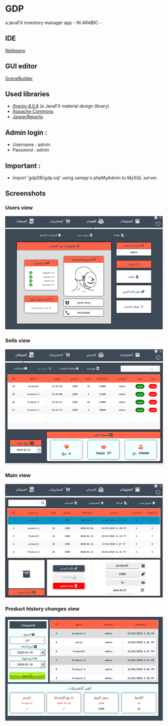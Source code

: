 # GDP
a javaFX inventory manager app - IN ARABIC -

## IDE
[Netbeans](https://netbeans.org/)

## GUI editor
[SceneBuilder](https://gluonhq.com/products/scene-builder/)

## Used libraries
- [jfoenix-8.0.8](http://jfoenix.com/) (a JavaFX material design library)
- [Appache Commons](http://commons.apache.org/)
- [JasperReports](https://sourceforge.net/projects/jasperreports/)


## Admin login : 
  - Username : admin
  - Password : admin
  
## Important :
- Import 'gdpDB/gdp.sql' using xampp's phpMyAdmin to MySQL server.  

## Screenshots

### Users view
![](interfaces/users_interface.png)

### Sells view
![](interfaces/sells_interface.png)

### Main view
![](interfaces/GPD%20Interfaces.png)

### Product history changes view
![](interfaces/prodhist_view.png)


